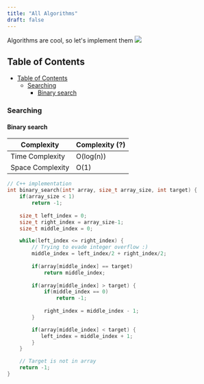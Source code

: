 ```yaml
---
title: "All Algorithms"
draft: false
---
```


Algorithms are cool, so let's implement them
![](https://upload.wikimedia.org/wikipedia/commons/b/b6/Rubik%27s_cube_v3.svg)

## Table of Contents
- [Table of Contents](#table-of-contents)
  - [Searching](#searching)
    - [Binary search](#binary-search)

### Searching
#### Binary search

| Complexity       | Complexity (?) |
| ---------------- | -------------- |
| Time Complexity  | O(log(n))      |
| Space Complexity | O(1)           |

```cpp
// C++ implementation
int binary_search(int* array, size_t array_size, int target) {
    if(array_size < 1)
        return -1;
    
    size_t left_index = 0;
    size_t right_index = array_size-1;
    size_t middle_index = 0;

    while(left_index <= right_index) {
        // Trying to evade integer overflow :)
        middle_index = left_index/2 + right_index/2;
        
        if(array[middle_index] == target)
            return middle_index;
        
        if(array[middle_index] > target) {
            if(middle_index == 0)
                return -1;
            
            right_index = middle_index - 1;
        }

        if(array[middle_index] < target) {
           left_index = middle_index + 1;
        }
    }

    // Target is not in array
    return -1;
}
```

